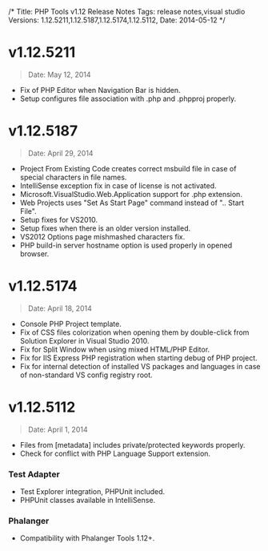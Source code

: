 /*
Title: PHP Tools v1.12 Release Notes
Tags: release notes,visual studio
Versions: 1.12.5211,1.12.5187,1.12.5174,1.12.5112,
Date: 2014-05-12
*/

# v1.12.5211
> Date: May 12, 2014

- Fix of PHP Editor when Navigation Bar is hidden.
- Setup configures file association with .php and .phpproj properly.

# v1.12.5187
> Date: April 29, 2014

- Project From Existing Code creates correct msbuild file in case of special characters in file names.
- IntelliSense exception fix in case of license is not activated.
- Microsoft.VisualStudio.Web.Application support for .php extension.
- Web Projects uses "Set As Start Page" command instead of ".. Start File".
- Setup fixes for VS2010.
- Setup fixes when there is an older version installed.
- VS2012 Options page mishmashed characters fix.
- PHP build-in server hostname option is used properly in opened browser.

# v1.12.5174
> Date: April 18, 2014

- Console PHP Project template.
- Fix of CSS files colorization when opening them by double-click from Solution Explorer in Visual Studio 2010.
- Fix for Split Window when using mixed HTML/PHP Editor.
- Fix for IIS Express PHP registration when starting debug of PHP project.
- Fix for internal detection of installed VS packages and languages in case of non-standard VS config registry root.

# v1.12.5112
> Date: April 1, 2014

- Files from [metadata] includes private/protected keywords properly.
- Check for conflict with PHP Language Support extension.

### Test Adapter

- Test Explorer integration, PHPUnit included.
- PHPUnit classes available in IntelliSense.

### Phalanger

- Compatibility with Phalanger Tools 1.12+.

